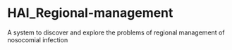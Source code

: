 # HAI_Regional-management
A system to discover and explore the problems of regional management of nosocomial infection
